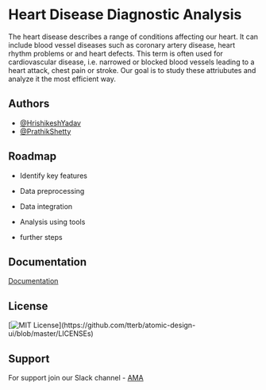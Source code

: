 
# Heart Disease Diagnostic Analysis

The heart disease describes a range of conditions affecting our heart. It can include blood vessel diseases such as coronary artery disease, heart rhythm problems or and heart defects. This term is often used for cardiovascular disease, i.e. narrowed or blocked blood vessels leading to a heart attack, chest pain or stroke. Our goal is to study these attriubutes and analyze it the most efficient way.


## Authors

- [@HrishikeshYadav](https://www.github.com/Hrishikesh332)
- [@PrathikShetty](https://www.github.com/prathikshetty2002)



## Roadmap

- Identify key features

- Data preprocessing

- Data integration

- Analysis using tools

- further steps





## Documentation

[Documentation](https://linktodocumentation)


## License

[![MIT License](https://img.shields.io/apm/l/atomic-design-ui.svg?)](https://github.com/tterb/atomic-design-ui/blob/master/LICENSEs)



## Support

For support join our Slack channel - [AMA](https://ml-geeksworkspace.slack.com/archives/C03K2M9SBAA)


